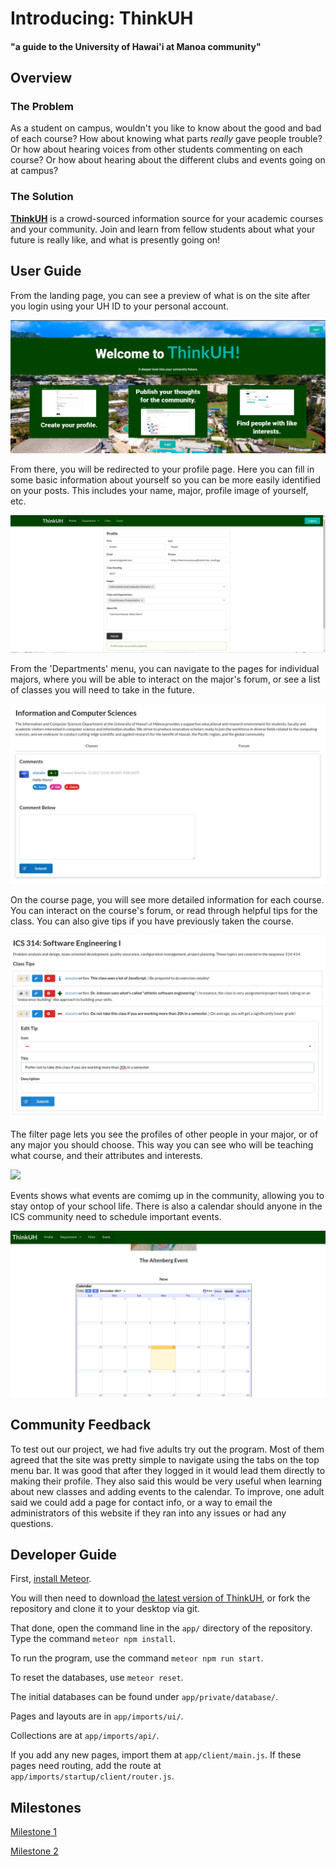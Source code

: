 # Introducing: ThinkUH

#### "a guide to the University of Hawai'i at Manoa community"

## Overview

### The Problem

As a student on campus, wouldn't you like to know about the good and bad of each 
course? How about knowing what parts *really* gave people trouble? Or how about 
hearing voices from other students commenting on each course? Or how about 
hearing about the different clubs and events going on at campus?

### The Solution

[**ThinkUH**](https://thinkuh.meteorapp.com/) is a crowd-sourced information 
source for your academic courses and your community. Join and learn from fellow 
students about what your future is really like, and what is presently going on!

## User Guide

From the landing page, you can see a preview of what is on the site after you login using your UH ID to your personal account.

<img class="ui medium left floated image" src="thinkuh-landing.PNG">

From there, you will be redirected to your profile page.  Here you can fill in some basic information about yourself so you can be more easily identified on your posts.  This includes your name, major, profile image of yourself, etc.

<img class="ui medium left floated image" src="thinkuh-profile.PNG">

From the 'Departments' menu, you can navigate to the pages for individual majors, where you will be able to interact on the major's forum, or see a list of classes you will need to take in the future.

<img class="ui medium left floated image" src="thinkuh-major-forum.PNG">

On the course page, you will see more detailed information for each course.  You can interact on the course's forum, or read through helpful tips for the class.  You can also give tips if you have previously taken the course.

<img class="ui medium left floated image" src="thinkuh-course-tips.PNG">

The filter page lets you see the profiles of other people in your major, or of any major you should choose.  This way you can see who will be teaching what course, and their attributes and interests.

<img class="ui medium left floated image" src="thinkuh-filter.PNG">

Events shows what events are comimg up in the community, allowing you to stay 
ontop of your school life.  There is also a calendar should anyone in the ICS 
community need to schedule important events.

<img class="ui medium left floated image" src="thinkuh-event.PNG">

## Community Feedback

To test out our project, we had five adults try out the program. Most of them 
agreed that the site was pretty simple to navigate using the tabs on the top 
menu bar.  It was good that after they logged in it would lead them directly to 
making their profile. They also said this would be very useful when learning 
about new classes and adding events to the calendar. To improve, one adult said 
we could add a page for contact info, or a way to email the administrators of 
this website if they ran into any issues or had any questions.

## Developer Guide

First, [install Meteor](https://www.meteor.com/install).

You will then need to download [the latest version of 
ThinkUH](https://github.com/thinkuh/thinkuh/tree/master), or fork the repository 
and clone it to your desktop via git.

That done, open the command line in the `app/` directory of the repository. Type 
the command `meteor npm install`.

To run the program, use the command `meteor npm run start`.

To reset the databases, use `meteor reset`.

The initial databases can be found under `app/private/database/`.

Pages and layouts are in `app/imports/ui/`.

Collections are at `app/imports/api/`.

If you add any new pages, import them at `app/client/main.js`.  If these pages need routing, add the route at `app/imports/startup/client/router.js`.

## Milestones

[Milestone 1](https://github.com/thinkuh/thinkuh/projects/1)

[Milestone 2](https://github.com/thinkuh/thinkuh/projects/2)
